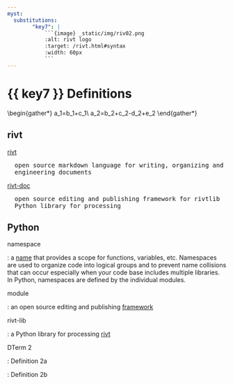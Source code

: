 ```yaml
---
myst:
  substitutions:
        "key7": |
            ```{image} _static/img/riv02.png
            :alt: rivt logo
            :target: /rivt.html#syntax
            :width: 60px
            ```
---
```




# {{ key7 }} Definitions

\begin{gather*}
a_1=b_1+c_1\\
a_2=b_2+c_2-d_2+e_2
\end{gather*}


## **rivt**

[rivt](/syntax.md) 
  <pre>
  open source markdown language for writing, organizing and sharing
  engineering documents</pre>
[rivt-doc](/rdoc.md)
  <pre>
  open source editing and publishing framework for rivtlib
  Python library for processing</pre> 


## **Python**

namespace 
  
  : a [name](https://en.wikipedia.org/wiki/Namespace) that provides a scope for
  functions, variables, etc. Namespaces are used to organize code into logical
  groups and to prevent name collisions that can occur especially when your
  code base includes multiple libraries. In Python, namespaces are defined by
  the individual modules.

module
  
  : an open source editing and publishing [framework](/rdoc.md)

rivt-lib
  
  : a Python library for processing [rivt](https://rivt-code.net)

DTerm 2
  
  : Definition 2a
  
  : Definition 2b
